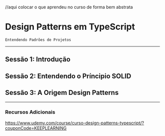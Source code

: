 //aqui colocar o que aprendeu no curso de forma bem abstrata

# Design Patterns em TypeScript

`Entendendo Padrões de Projetos`

------------------------------------------------------------------------------------------------

## Sessão 1: Introdução

## Sessão 2: Entendendo o Príncipio SOLID

## Sessão 3: A Origem Design Patterns

------------------------------------------------------------------------------------------------

### Recursos Adicionais

https://www.udemy.com/course/curso-design-patterns-typescript/?couponCode=KEEPLEARNING
